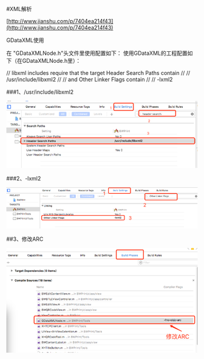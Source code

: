 #XML解析

[http://www.jianshu.com/p/7404ea214f43](http://www.jianshu.com/p/7404ea214f43)

GDataXML使用

在 "GDataXMLNode.h"头文件里使用配置如下：
使用GDataXML的工程配置如下（在GDataXMLNode.h里）：

// libxml includes require that the target Header Search Paths contain
//
//   /usr/include/libxml2
//
// and Other Linker Flags contain
//
//   -lxml2



###1、/usr/include/libxml2

![](/assets/dataAssets/XML解析配置1.png)

###2、-lxml2

![](/assets/dataAssets/XML解析配置2.png)

##3、修改ARC

![](/assets/dataAssets/XML解析配置3.png)






